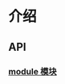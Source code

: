 # 介绍

## API

<!-- ### [assert](/API/assert/)

### [Buffer](/API/Buffer/)

### [child_process](/API/child_process/)

### [console](/API/console/) -->

### [module 模块](/API/module/)